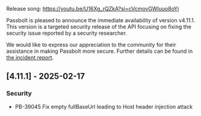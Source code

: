 Release song: https://youtu.be/U16Xg_rQZkA?si=cVcmovGWluuo8oYj

Passbolt is pleased to announce the immediate availability of version v4.11.1. This version is a targeted security release of the API focusing on fixing the security issue reported by a security researcher.

We would like to express our appreciation to the community for their assistance in making Passbolt more secure. Further details can be found in [the incident report](https://www.passbolt.com/incidents/host-header-injection-vulnerability).

## [4.11.1] - 2025-02-17
### Security
- PB-39045 Fix empty fullBaseUrl leading to Host header injection attack
